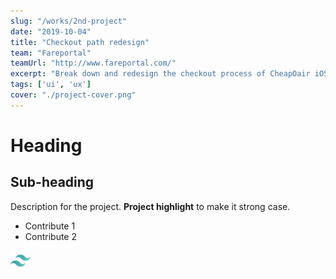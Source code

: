 ```yaml
---
slug: "/works/2nd-project"
date: "2019-10-04"
title: "Checkout path redesign"
team: "Fareportal"
teamUrl: "http://www.fareportal.com/"
excerpt: "Break down and redesign the checkout process of CheapOair iOS native application to reduce the 'abandon cart' scenario"
tags: ['ui', 'ux']
cover: "./project-cover.png"
---
```


# Heading

## Sub-heading

Description for the project.
**Project highlight** to make it strong case.

* Contribute 1
* Contribute 2

![Image test](./tailwind-icon.png)
